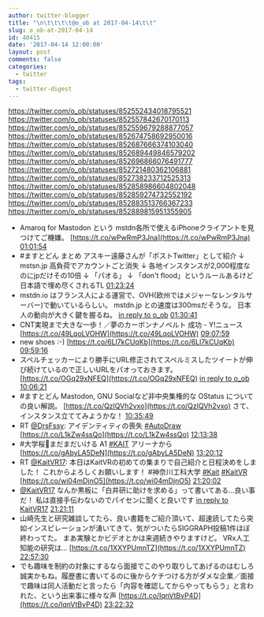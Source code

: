 ```yaml
---
author: twitter-blogger
title: "\n\t\t\t\t@o_ob at 2017-04-14\t\t"
slug: o_ob-at-2017-04-14
id: 40415
date: '2017-04-14 12:00:00'
layout: post
comments: false
categories:
  - twitter
tags:
  - twitter-digest
---
```


https://twitter.com/o_ob/statuses/852552434018795521 https://twitter.com/o_ob/statuses/852557842670170113 https://twitter.com/o_ob/statuses/852559679288877057 https://twitter.com/o_ob/statuses/852674758692950016 https://twitter.com/o_ob/statuses/852687666374103040 https://twitter.com/o_ob/statuses/852689449846579202 https://twitter.com/o_ob/statuses/852696866076491777 https://twitter.com/o_ob/statuses/852721480362106881 https://twitter.com/o_ob/statuses/852738233712525313 https://twitter.com/o_ob/statuses/852858986604802048 https://twitter.com/o_ob/statuses/852859274732552192 https://twitter.com/o_ob/statuses/852883513766367233 https://twitter.com/o_ob/statuses/852889815951355905  

*   Amaroq for Mastodon という mstdn各所で使えるiPhoneクライアントを見つけてご機嫌。 [https://t.co/wPwRmP3Jna](https://t.co/wPwRmP3Jna) [01:01:54](https://twitter.com/o_ob/statuses/852552434018795521)
*   #ますとどん まとめ アスキー遠藤さんが「ポストTwitter」として紹介 ↓ mstsn.jp 高負荷でアカウントごと消失 ↓ 各地インスタンスが2,000程度なのにjpだけその10倍 ↓ 「パオる」 ↓ 「don't flood」というルールあるけど日本語で埋め尽くされるTL [01:23:24](https://twitter.com/o_ob/statuses/852557842670170113)
*   mstdn.io はフランス人による運営で、OVH(欧州ではメジャーなレンタルサーバー)で動いているらしい。 mstdn.jp との速度は300msだそうな。 日本人の動向が大きく鍵を握るね。 [in reply to o_ob](https://twitter.com/o_ob/statuses/852557842670170113) [01:30:41](https://twitter.com/o_ob/statuses/852559679288877057)
*   CNT実現まで大きな一歩！／夢のカーボンナノベルト 成功 - Y!ニュース [https://t.co/49LqoLVOHW](https://t.co/49LqoLVOHW) [09:07:59](https://twitter.com/o_ob/statuses/852674758692950016)
*   new shoes :-) [https://t.co/6Ll7kCUqKb](https://t.co/6Ll7kCUqKb) [09:59:16](https://twitter.com/o_ob/statuses/852687666374103040)
*   スペルチェッカーにより勝手にURL修正されてスペルミスしたツイートが伸び続けているので正しいURLをパオっておきます。 [https://t.co/OGq29xNFEQ](https://t.co/OGq29xNFEQ) [in reply to o_ob](https://twitter.com/o_ob/statuses/852557842670170113) [10:06:21](https://twitter.com/o_ob/statuses/852689449846579202)
*   #ますとどん Mastodon, GNU Socialなど非中央集権的な OStatus についての良い解説。 [https://t.co/QzlQVh2vxo](https://t.co/QzlQVh2vxo) さて、インスタンス立ててみようかな！ [10:35:49](https://twitter.com/o_ob/statuses/852696866076491777)
*   RT [@DrsFssy](https://twitter.com/DrsFssy): アイデンティティの喪失 [#AutoDraw](https://twitter.com/search?q=%23AutoDraw&src=hash) [https://t.co/L1kZw4ssQo](https://t.co/L1kZw4ssQo) [12:13:38](https://twitter.com/o_ob/statuses/852721480362106881)
*   #大学桜🌸まだまだいける A1 [#KAIT](https://twitter.com/search?q=%23KAIT&src=hash) アリーナから [https://t.co/gAbyLA5DeN](https://t.co/gAbyLA5DeN) [13:20:12](https://twitter.com/o_ob/statuses/852738233712525313)
*   RT [@KaitVR17](https://twitter.com/KaitVR17): 本日はKaitVRの初めての集まりで自己紹介と日程決めをしました！ これからよろしくお願いします！ #神奈川工科大学 [#Kait](https://twitter.com/search?q=%23Kait&src=hash) [#KaitVR](https://twitter.com/search?q=%23KaitVR&src=hash) [https://t.co/wi04mDjnO5](https://t.co/wi04mDjnO5) [21:20:02](https://twitter.com/o_ob/statuses/852858986604802048)
*   [@KaitVR17](https://twitter.com/KaitVR17) なんか黒板に「白井研に助けを求める」って書いてある...良い事だ！ 私は直接手伝わないのでパイセンに聞くと良いです [in reply to KaitVR17](https://twitter.com/KaitVR17/statuses/852858839686823938) [21:21:11](https://twitter.com/o_ob/statuses/852859274732552192)
*   山崎先生と研究雑談してたら、良い書籍をご紹介頂いて、超速読してたら突如インスピレーションが湧いてきて、気がついたらSIGGRAPH投稿1件ほぼ終わってた。 まあ実験とかビデオとかは来週続きやりますけど。 VRx人工知能の研究は… [https://t.co/1XXYPUmnTZ](https://t.co/1XXYPUmnTZ) [22:57:30](https://twitter.com/o_ob/statuses/852883513766367233)
*   でも趣味を制約の対象にするなら面接でこのやり取りしてあげるのはむしろ誠実かもね。履歴書に書いてるのに後からケチつける方がダメな企業／面接で趣味は同人活動だと言ったら「内容を確認してからやってもらう」と言われた、という出来事に様々な声 [https://t.co/IqnVtBvP4D](https://t.co/IqnVtBvP4D) [23:22:32](https://twitter.com/o_ob/statuses/852889815951355905)